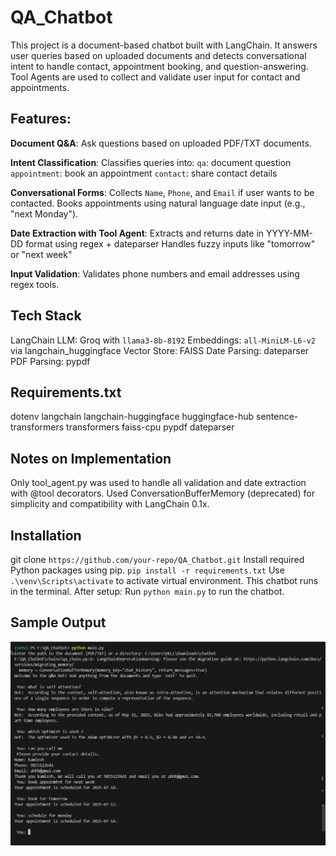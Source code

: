 # QA_Chatbot

This project is a document-based chatbot built with LangChain. It answers user queries based on uploaded documents and detects conversational intent to handle contact, appointment booking, and question-answering. Tool Agents are used to collect and validate user input for contact and appointments.

## Features:

**Document Q&A**: Ask questions based on uploaded PDF/TXT documents.

**Intent Classification**: Classifies queries into:
    `qa`: document question
    `appointment`: book an appointment
    `contact`: share contact details
    
**Conversational Forms**:
    Collects `Name`, `Phone`, and `Email` if user wants to be contacted.
    Books appointments using natural language date input (e.g., "next Monday").

**Date Extraction with Tool Agent**:
    Extracts and returns date in YYYY-MM-DD format using regex + dateparser
    Handles fuzzy inputs like "tomorrow" or "next week"

**Input Validation**: Validates phone numbers and email addresses using regex tools.

## Tech Stack
LangChain
LLM: Groq with `llama3-8b-8192`
Embeddings: `all-MiniLM-L6-v2` via langchain_huggingface
Vector Store: FAISS
Date Parsing: dateparser
PDF Parsing: pypdf

## Requirements.txt
dotenv
langchain
langchain-huggingface
huggingface-hub
sentence-transformers
transformers
faiss-cpu
pypdf
dateparser

## Notes on Implementation
Only tool_agent.py was used to handle all validation and date extraction with @tool decorators.
Used ConversationBufferMemory (deprecated) for simplicity and compatibility with LangChain 0.1x.

## Installation
git clone `https://github.com/your-repo/QA_Chatbot.git` Install required Python packages using pip. `pip install -r requirements.txt` Use `.\venv\Scripts\activate` to activate virtual environment. This chatbot runs in the terminal. After setup: Run `python main.py` to run the chatbot.

## Sample Output
![Chatbot Output](assets/output1.png)





